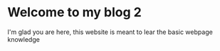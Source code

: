 # Welcome to my blog 2

I'm glad you are here, this website is meant to lear the basic webpage knowledge
